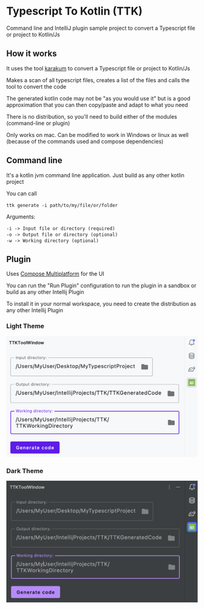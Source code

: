 # Typescript To Kotlin (TTK)

Command line and IntelliJ plugin sample project to convert a Typescript file or project to Kotlin/Js

## How it works

It uses the tool [karakum](https://github.com/karakum-team/karakum) to convert a Typescript file or project to Kotlin/Js

Makes a scan of all typescript files, creates a list of the files and calls the tool to convert the code

The generated kotlin code may not be "as you would use it" but is a good approximation that you can then copy/paste and
adapt to what you need

There is no distribution, so you'll need to build either of the modules (command-line or plugin)

Only works on mac. Can be modified to work in Windows or linux as well (because of the commands used and compose dependencies)

## Command line

It's a kotlin jvm command line application. Just build as any other kotlin project

You can call

```
ttk generate -i path/to/my/file/or/folder
```

Arguments:
```
-i -> Input file or directory (required)
-o -> Output file or directory (optional)
-w -> Working directory (optional)
```

## Plugin

Uses [Compose Multiplatform](https://github.com/JetBrains/compose-multiplatform) for the UI

You can run the "Run Plugin" configuration to run the plugin in a sandbox or build as any other Intellij Plugin

To install it in your normal workspace, you need to create the distribution as any other Intellij Plugin

### Light Theme
![light theme](content/light%20theme.png)

### Dark Theme
![dark theme](content/dark%20theme.png)
